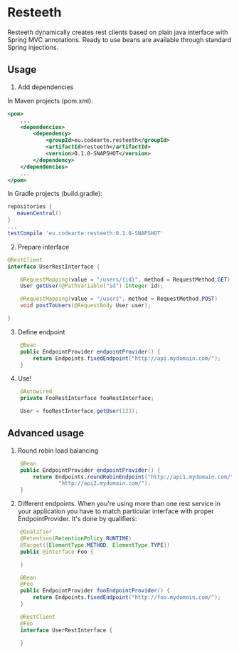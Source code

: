 Resteeth
========

Resteeth dynamically creates rest clients based on plain java interface with Spring MVC annotations. Ready to use beans are available through standard Spring injections.

Usage
-----

1) Add dependencies

In Maven projects (pom.xml):

```xml
<pom>
    ...
    <dependencies>
        <dependency>
            <groupId>eu.codearte.resteeth</groupId>
            <artifactId>resteeth</artifactId>
            <version>0.1.0-SNAPSHOT</version>
        </dependency>
    </dependencies>
    ...
</pom>
```

In Gradle projects (build.gradle):

```groovy
repositories {
   mavenCentral()
}
...
testCompile 'eu.codearte:resteeth:0.1.0-SNAPSHOT'
```

2) Prepare interface

```java
@RestClient
interface UserRestInterface {

	@RequestMapping(value = "/users/{id}", method = RequestMethod.GET)
	User getUser(@PathVariable("id") Integer id);

	@RequestMapping(value = "/users", method = RequestMethod.POST)
	void postToUsers(@RequestBody User user);

}
```

3) Define endpoint

```java
	@Bean
	public EndpointProvider endpointProvider() {
		return Endpoints.fixedEndpoint("http://api.mydomain.com/");
	}
```

4) Use!

```java
	@Autowired
	private FooRestInterface fooRestInterface;

	User = fooRestInterface.getUser(123);
```

Advanced usage
-----

1) Round robin load balancing
```java
	@Bean
	public EndpointProvider endpointProvider() {
		return Endpoints.roundRobinEndpoint("http://api1.mydomain.com/",
 				"http://api2.mydomain.com/");
	}
```

2) Different endpoints. When you're using more than one rest service in your application you have to match particular interface with proper EndpointProvider. It's done by qualifiers:
```java
	@Qualifier
	@Retention(RetentionPolicy.RUNTIME)
	@Target([ElementType.METHOD, ElementType.TYPE])
	public @interface Foo {

	}

	@Bean
	@Foo
	public EndpointProvider fooEndpointProvider() {
		return Endpoints.fixedEndpoint("http://foo.mydomain.com/");
	}

	@RestClient
	@Foo
	interface UserRestInterface {

	}
```